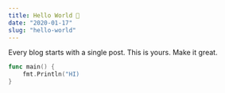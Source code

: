 ```yaml
---
title: Hello World 👋
date: "2020-01-17"
slug: "hello-world"
---
```


Every blog starts with a single post. This is yours. Make it great.

```go
func main() {
    fmt.Println("HI)
}
```
